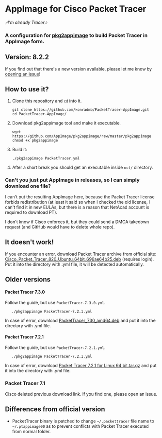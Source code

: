 # AppImage for Cisco Packet Tracer

*🎶I'm already Tracer🎶*

### A configuration for [pkg2appimage](https://github.com/AppImage/pkg2appimage) to build Packet Tracer in AppImage form.

## Version: 8.2.2

If you find out that there's a new version available, please let me know by [opening an issue](https://github.com/konradmb/PacketTracer-AppImage/issues/new/?title=Update%20PacketTracer%20to%20x.x&body=Dear%20konradmb,%0APlease%20update%20this%20AppImage%20to%20a%20new%20version%20x.x!%20I%20hate%20you%20because%20I%20have%20a%20**very**%20important%20assignment%20to%20do%20and%20I%20will%20fail%20it%20because%20you%27re%20so%20lazy!%20%F0%9F%98%A1%F0%9F%98%A1%F0%9F%98%A1%0ASincerely,%20xoxo)!

## How to use it?

1. Clone this repository and `cd` into it.
    ```shell
    git clone https://github.com/konradmb/PacketTracer-AppImage.git
    cd PacketTracer-AppImage/
    ```
2. Download pkg2appimage tool and make it executable.
   ```shell
   wget https://github.com/AppImage/pkg2appimage/raw/master/pkg2appimage
   chmod +x pkg2appimage
   ```
3. Build it:

   ```shell
   ./pkg2appimage PacketTracer.yml
   ```

4. After a short break you should get an executable inside `out/` directory.

### Can't you just put AppImage in releases, so I can simply download one file?

I can't put the resulting AppImage here, because the Packet Tracer license forbids redistribution (at least it said so when I checked the old license, I can't find it in new EULAs, but there is a reason that NetAcad account is required to download PT).

I don't know if Cisco enforces it, but they could send a DMCA takedown request (and GitHub would have to delete whole repo).

## It doesn't work!

If you encounter an error, download Packet Tracer archive from official site: [Cisco_Packet_Tracer_820_Ubuntu_64bit_696ae64b25.deb](https://skillsforall.com/resources/lab-downloads)  (requires login).
Put it into the directory with .yml file, it will be detected automatically.

## Older versions

#### Packet Tracer 7.3.0

Follow the guide, but use `PacketTracer-7.3.0.yml`.

```shell
   ./pkg2appimage PacketTracer-7.2.1.yml
```

In case of error, download [PacketTracer_730_amd64.deb](https://www.netacad.com/portal/resources/file/aa38a51f-45bb-4eb1-89a0-01d961ae1432) and put it into the directory with .yml file.

#### Packet Tracer 7.2.1

Follow the guide, but use `PacketTracer-7.2.1.yml`.

```shell
   ./pkg2appimage PacketTracer-7.2.1.yml
```

In case of error, download [Packet Tracer 7.2.1 for Linux 64 bit.tar.gz](https://www.netacad.com/portal/resources/file/88097a5b-6dbd-43b5-9589-72797dca143c) and put it into the directory with .yml file.

### Packet Tracer 7.1

Cisco deleted previous download link. If you find one, please open an issue.

## Differences from official version 

* PacketTracer binary is patched to change `~/.packettracer` file name to `~/.ptappimage00` as to prevent conflicts with Packet Tracer executed from normal folder.
